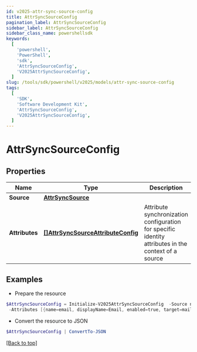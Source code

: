 ```yaml
---
id: v2025-attr-sync-source-config
title: AttrSyncSourceConfig
pagination_label: AttrSyncSourceConfig
sidebar_label: AttrSyncSourceConfig
sidebar_class_name: powershellsdk
keywords:
  [
    'powershell',
    'PowerShell',
    'sdk',
    'AttrSyncSourceConfig',
    'V2025AttrSyncSourceConfig',
  ]
slug: /tools/sdk/powershell/v2025/models/attr-sync-source-config
tags:
  [
    'SDK',
    'Software Development Kit',
    'AttrSyncSourceConfig',
    'V2025AttrSyncSourceConfig',
  ]
---
```


# AttrSyncSourceConfig

## Properties

| Name | Type | Description | Notes |
| --- | --- | --- | --- |
| **Source** | [**AttrSyncSource**](attr-sync-source) |  | [required] |
| **Attributes** | [**[]AttrSyncSourceAttributeConfig**](attr-sync-source-attribute-config) | Attribute synchronization configuration for specific identity attributes in the context of a source | [required] |

## Examples

- Prepare the resource

```powershell
$AttrSyncSourceConfig = Initialize-V2025AttrSyncSourceConfig  -Source null `
 -Attributes [{name=email, displayName=Email, enabled=true, target=mail}, {name=firstname, displayName=First Name, enabled=false, target=givenName}]
```

- Convert the resource to JSON

```powershell
$AttrSyncSourceConfig | ConvertTo-JSON
```

[[Back to top]](#)
